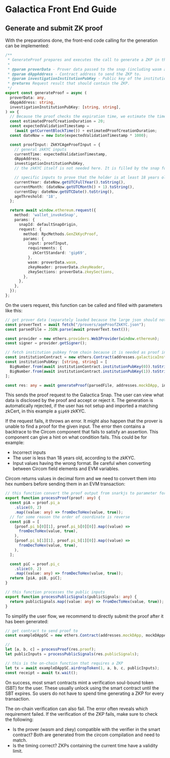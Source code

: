 # Galactica Front End Guide

## Generate and submit ZK proof

With the preparations done, the front-end code calling for the generation can be implemented:

```typescript
/**
 * GenerateProof prepares and executes the call to generate a ZKP in the Galactica snap.
 *
 * @param proverData - Prover data passed to the snap (including wasm and zkey).
 * @param dAppAddress - Contract address to send the ZKP to.
 * @param investigationInstitutionPubKey - Public key of the institution that can investigate the ZKP.
 * @returns Request result that should contain the ZKP.
 */
export const generateProof = async (
  proverData: any,
  dAppAddress: string,
  investigationInstitutionPubKey: [string, string],
) => {
  // Because the proof checks the expiration time, we estimate the time when the proof will be validated on-chain
  const estimatedProofCreationDuration = 20;
  const expectedValidationTimestamp =
    (await getCurrentBlockTime()) + estimatedProofCreationDuration;
  const dateNow = new Date(expectedValidationTimestamp * 1000);

  const proofInput: ZkKYCAgeProofInput = {
    // general zkKYC inputs
    currentTime: expectedValidationTimestamp,
    dAppAddress,
    investigationInstitutionPubKey,
    // the zkKYC itself is not needed here. It is filled by the snap for user privacy.

    // specific inputs to prove that the holder is at least 18 years old
    currentYear: dateNow.getUTCFullYear().toString(),
    currentMonth: (dateNow.getUTCMonth() + 1).toString(),
    currentDay: dateNow.getUTCDate().toString(),
    ageThreshold: '18',
  };

  return await window.ethereum.request({
    method: 'wallet_invokeSnap',
    params: {
      snapId: defaultSnapOrigin,
      request: {
        method: RpcMethods.GenZkKycProof,
        params: {
          input: proofInput,
          requirements: {
            zkCertStandard: 'gip69',
          },
          wasm: proverData.wasm,
          zkeyHeader: proverData.zkeyHeader,
          zkeySections: proverData.zkeySections,
        },
      },
    },
  });
};
```

On the users request, this function can be called and filled with parameters like this:
```typescript
// get prover data (separately loaded because the large json should not slow down initial site loading)
const proverText = await fetch("/provers/ageProofZkKYC.json");
const parsedFile = JSON.parse(await proverText.text());

const provider = new ethers.providers.Web3Provider(window.ethereum);
const signer = provider.getSigner();

// fetch institution pubkey from chain because it is needed as proof input
const institutionContract = new ethers.Contract(addresses.galacticaInstitution, galacticaInstitutionABI.abi, signer);
const institutionPubKey: [string, string] = [
  BigNumber.from(await institutionContract.institutionPubKey(0)).toString(),
  BigNumber.from(await institutionContract.institutionPubKey(1)).toString(),
];

const res: any = await generateProof(parsedFile, addresses.mockDApp, institutionPubKey);
```

This sends the proof request to the Galactica Snap. The user can view what data is disclosed by the proof and accept or reject it. The generation is automatically rejected, if the user has not setup and imported a matching zkCert, in this example a `gip69` zkKYC.

If the request fails, it throws an error. It might also happen that the prover is unable to find a proof for the given input. The error then contains a backtrace to the Circom component that fails to satisfy an assertion. This component can give a hint on what condition fails. This could be for example:
- Incorrect inputs
- The user is less than 18 years old, according to the zkKYC.
- Input values having the wrong format. Be careful when converting between Circom field elements and EVM variables.

Circom returns values in decimal form and we need to convert them into hex numbers before sending them in an EVM transaction:

```typescript
// this function convert the proof output from snarkjs to parameter format for onchain solidity verifier
export function processProof(proof: any) {
  const piA = proof.pi_a
    .slice(0, 2)
    .map((value: any) => fromDecToHex(value, true));
  // for some reason the order of coordinate is reverse
  const piB = [
    [proof.pi_b[0][1], proof.pi_b[0][0]].map((value) =>
      fromDecToHex(value, true),
    ),
    [proof.pi_b[1][1], proof.pi_b[1][0]].map((value) =>
      fromDecToHex(value, true),
    ),
  ];

  const piC = proof.pi_c
    .slice(0, 2)
    .map((value: any) => fromDecToHex(value, true));
  return [piA, piB, piC];
}

// this function processes the public inputs
export function processPublicSignals(publicSignals: any) {
  return publicSignals.map((value: any) => fromDecToHex(value, true));
}
``` 

To simplify the user flow, we recommend to directly submit the proof after it has been generated:
```typescript
// get contract to send proof to
const exampleDAppSC = new ethers.Contract(addresses.mockDApp, mockDAppABI.abi, signer);

// 
let [a, b, c] = processProof(res.proof);
let publicInputs = processPublicSignals(res.publicSignals);

// this is the on-chain function that requires a ZKP
let tx = await exampleDAppSC.airdropToken(1, a, b, c, publicInputs);
const receipt = await tx.wait();
``` 

On success, most smart contracts mint a verification soul-bound token (SBT) for the user. These usually unlock using the smart contract until the SBT expires. So users do not have to spend time generating a ZKP for every transaction.

The on-chain verification can also fail. The error often reveals which requirement failed. If the verification of the ZKP fails, make sure to check the following:
- Is the prover (wasm and zkey) compatible with the verifier in the smart contract? Both are generated from the circom compilation and need to match.
- Is the timing correct? ZKPs containing the current time have a validity limit.
